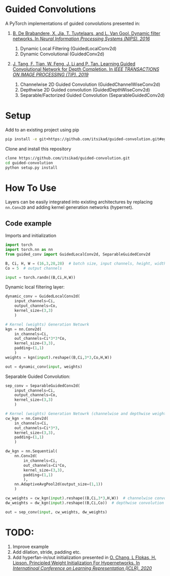 # Guided Convolutions
A PyTorch implementations of guided convolutions presented in:

1. [B. De Brabandere, X. Jia, T. Tuytelaars, and L. Van Gool. Dynamic filter networks. In _Neural Information
Processing Systems (NIPS). 2016_](https://arxiv.org/pdf/1605.09673.pdf)
    1. Dynamic Local Filtering (GuidedLocalConv2d)
    2. Dynamic Convolutional (GuidedConv2d)

2. [J. Tang, F. Tian, W. Feng, J. Li and P. Tan. Learning Guided Convolutional Network for Depth Completion. In _IEEE TRANSACTIONS ON IMAGE PROCESSING (TIP). 2019_](https://arxiv.org/pdf/1908.01238.pdf)
    1. Channelwise 2D Guided Convolution (GuidedChannelWiseConv2d)
    2. Depthwise 2D Guided convolution (GuidedDepthWiseConv2d)
    3. Separable/Factorized Guided Convolution (SeparableGuidedConv2d)

# Setup
Add to an existing project using pip
```bash
pip install -e git+https://github.com/itsikad/guided-convolution.git#egg=guided_conv
```

Clone and install this repository

```bash
clone https://github.com/itsikad/guided-convolution.git
cd guided-convolution
python setup.py install
```

# How To Use
Layers can be easily integrated into existing architectures by replacing `nn.Conv2D` 
and adding kernel generation networks (hypernet).

## Code example
Imports and initialization

```python
import torch
import torch.nn as nn
from guided_conv import GuidedLocalConv2d, SeparableGuidedConv2d

B, Ci, H, W = (16,3,28,28)  # batch size, input channels, height, width
Co = 5  # output channels

input = torch.randn((B,Ci,H,W))
```

Dynamic local filtering layer:

```python
dynamic_conv = GuidedLocalConv2d(
    input_channels=Ci,
    output_channels=Co,
    kernel_size=(3,3)
    )

# Kernel (weights) Generation Netowrk
kgn = nn.Conv2d(
    in_channels=Ci,
    out_channels=Ci*3*3*Co,
    kernel_size=(3,3),
    padding=(1,1)
    )
weights = kgn(input).reshape((B,Ci,3*3,Co,H,W))

out = dynamic_conv(input, weights)
```

Separable Guided Convolution:

```python
sep_conv = SeparableGuidedConv2d(
    input_channels=Ci,
    output_channels=Co,
    kernel_size=(3,3)
    )

# Kernel (weights) Generation Netowrk (channelwise and depthwise weights)
cw_kgn = nn.Conv2d(
    in_channels=Ci,
    out_channels=Ci*3*3,
    kernel_size=(3,3),
    padding=(1,1)
    )

dw_kgn = nn.Sequential(
    nn.Conv2d(
        in_channels=Ci,
        out_channels=Ci*Co,
        kernel_size=(3,3),
        padding=(1,1)
        ),
    nn.AdaptiveAvgPool2d(output_size=(1,1))
    )

cw_weights = cw_kgn(input).reshape((B,Ci,3*3,H,W))  # channelwise convolution weights
dw_weights = dw_kgn(input).reshape((B,Ci,Co))  # depthwise convolution weights

out = sep_conv(input, cw_weights, dw_weights)
```

# TODO:
1. Improve example
2. Add dilation, stride, padding etc.
3. Add hyperfan-in/out initialization presented in [O. Chang, L Flokas, H. Lipson. Principled Weight Initialization For Hypernetworks. In _Internatinoal Conference on Learning Representation (ICLR). 2020_](https://openreview.net/pdf?id=H1lma24tPB)